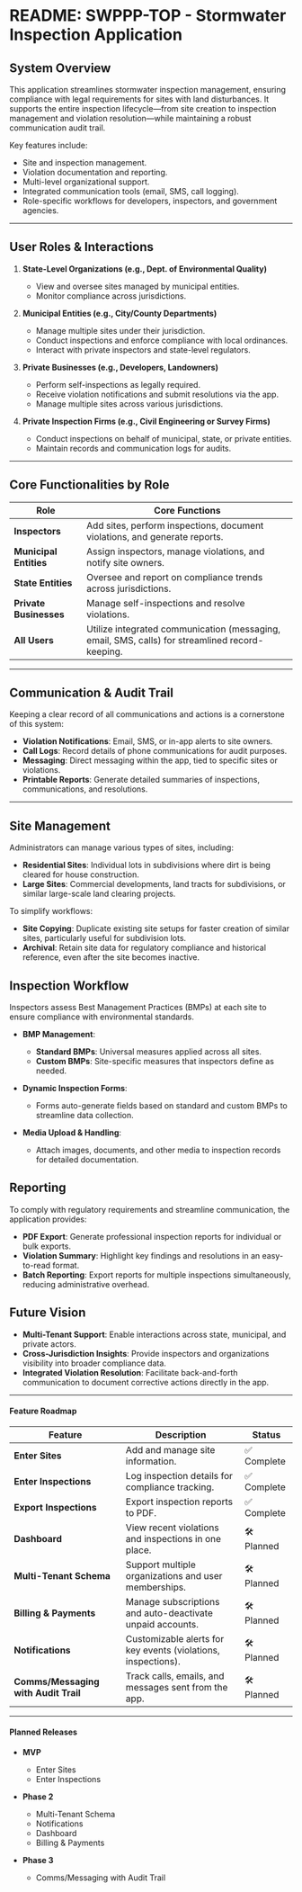 # README: SWPPP-TOP - Stormwater Inspection Application

## **System Overview**

This application streamlines stormwater inspection management, ensuring compliance with legal requirements for sites with land disturbances. It supports the entire inspection lifecycle—from site creation to inspection management and violation resolution—while maintaining a robust communication audit trail.

Key features include:
- Site and inspection management.
- Violation documentation and reporting.
- Multi-level organizational support.
- Integrated communication tools (email, SMS, call logging).
- Role-specific workflows for developers, inspectors, and government agencies.

---

## **User Roles & Interactions**

1. **State-Level Organizations (e.g., Dept. of Environmental Quality)**
   - View and oversee sites managed by municipal entities.
   - Monitor compliance across jurisdictions.

2. **Municipal Entities (e.g., City/County Departments)**
   - Manage multiple sites under their jurisdiction.
   - Conduct inspections and enforce compliance with local ordinances.
   - Interact with private inspectors and state-level regulators.

3. **Private Businesses (e.g., Developers, Landowners)**
   - Perform self-inspections as legally required.
   - Receive violation notifications and submit resolutions via the app.
   - Manage multiple sites across various jurisdictions.

4. **Private Inspection Firms (e.g., Civil Engineering or Survey Firms)**
   - Conduct inspections on behalf of municipal, state, or private entities.
   - Maintain records and communication logs for audits.

---

## **Core Functionalities by Role**

| Role                   | Core Functions                                                                 |
|------------------------|-------------------------------------------------------------------------------|
| **Inspectors**         | Add sites, perform inspections, document violations, and generate reports.    |
| **Municipal Entities** | Assign inspectors, manage violations, and notify site owners.                 |
| **State Entities**     | Oversee and report on compliance trends across jurisdictions.                 |
| **Private Businesses** | Manage self-inspections and resolve violations.                              |
| **All Users**          | Utilize integrated communication (messaging, email, SMS, calls) for streamlined record-keeping. |

---

## **Communication & Audit Trail**
Keeping a clear record of all communications and actions is a cornerstone of this system:
- **Violation Notifications**: Email, SMS, or in-app alerts to site owners.
- **Call Logs**: Record details of phone communications for audit purposes.
- **Messaging**: Direct messaging within the app, tied to specific sites or violations.
- **Printable Reports**: Generate detailed summaries of inspections, communications, and resolutions.

---
## **Site Management**
Administrators can manage various types of sites, including:
- **Residential Sites**: Individual lots in subdivisions where dirt is being cleared for house construction.
- **Large Sites**: Commercial developments, land tracts for subdivisions, or similar large-scale land clearing projects.

To simplify workflows:
- **Site Copying**: Duplicate existing site setups for faster creation of similar sites, particularly useful for subdivision lots.
- **Archival**: Retain site data for regulatory compliance and historical reference, even after the site becomes inactive.

## **Inspection Workflow**
Inspectors assess Best Management Practices (BMPs) at each site to ensure compliance with environmental standards.
- **BMP Management**:
  - **Standard BMPs**: Universal measures applied across all sites.
  - **Custom BMPs**: Site-specific measures that inspectors define as needed.

- **Dynamic Inspection Forms**:
  - Forms auto-generate fields based on standard and custom BMPs to streamline data collection.

- **Media Upload & Handling**:
  - Attach images, documents, and other media to inspection records for detailed documentation.

## **Reporting**
To comply with regulatory requirements and streamline communication, the application provides:
- **PDF Export**: Generate professional inspection reports for individual or bulk exports.
- **Violation Summary**: Highlight key findings and resolutions in an easy-to-read format.
- **Batch Reporting**: Export reports for multiple inspections simultaneously, reducing administrative overhead.


## **Future Vision**
- **Multi-Tenant Support**: Enable interactions across state, municipal, and private actors.
- **Cross-Jurisdiction Insights**: Provide inspectors and organizations visibility into broader compliance data.
- **Integrated Violation Resolution**: Facilitate back-and-forth communication to document corrective actions directly in the app.
---
#### **Feature Roadmap**

| Feature                         | Description                                                  | Status            |
|---------------------------------|--------------------------------------------------------------|-------------------|
| **Enter Sites**                 | Add and manage site information.                            | ✅ Complete       |
| **Enter Inspections**           | Log inspection details for compliance tracking.             | ✅ Complete    |
| **Export Inspections**          | Export inspection reports to PDF.                           | ✅ Complete    |
| **Dashboard**                   | View recent violations and inspections in one place.        | 🛠️ Planned    |
| **Multi-Tenant Schema**         | Support multiple organizations and user memberships.        | 🛠️ Planned        |
| **Billing & Payments**          | Manage subscriptions and auto-deactivate unpaid accounts.   | 🛠️ Planned        |
| **Notifications**               | Customizable alerts for key events (violations, inspections).| 🛠️ Planned       |
| **Comms/Messaging with Audit Trail** | Track calls, emails, and messages sent from the app.     | 🛠️ Planned        |

---

#### **Planned Releases**
- **MVP**
  - Enter Sites
  - Enter Inspections

- **Phase 2**
  - Multi-Tenant Schema
  - Notifications
  - Dashboard
  - Billing & Payments

- **Phase 3**
  - Comms/Messaging with Audit Trail
